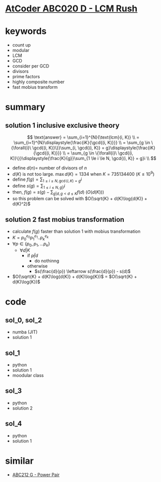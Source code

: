 # [AtCoder ABC020 D - LCM Rush](https://atcoder.jp/contests/abc020/tasks/abc020_d)


# keywords 
- count up 
- modular 
- LCM 
- GCD
- consider per GCD
- divisors
- prime factors
- highly composite number
- fast mobius transform


# summary 
## solution 1 inclusive exclusive theory
$$
\text{answer} = \sum_{i=1}^{N}{\text{lcm}(i, K)} \\
= \sum_{i=1}^{N}\displaystyle{\frac{iK}{\gcd{(i, K)}}} \\
= \sum_{g \in \{\forall{i}\ \gcd{(i, K)}\}}\sum_{i, \gcd{(i, K)} = g}\displaystyle{\frac{iK}{\gcd{(i, K)}}} \\
= \sum_{g \in \{\forall{i}\ \gcd{(i, K)}\}}\displaystyle{\frac{K}{g}}\sum_{1 \le i \le N, \gcd{(i, K)} = g}i \\
$$
- define $d(n) =$ number of divisors of $n$
- $d(K)$ is not too large. $\max{d(K)} = 1334$ when $K = 735134400$ $(K \le 10 ^ 9)$
- define $f(g) = \sum_{1 \le i \le N, \gcd{(i, K)} = g}i$
- define $s(g) = \sum_{1 \le i \le N, g|i}i$
- then, $f(g) = s(g) - \sum_{g|d, g \lt d \le K}{f(d)}$ ($O(d(K))$)
- so this problem can be solved with $O(\sqrt{K} + d(K)\log{d(K)} + d(K)^2)$

## solution 2 fast mobius transformation
- calculate $f(g)$ faster than solution 1 with mobius transformation
- $K = p_0^{e_0}p_1^{e_1}..p_k^{e_k}$
- $\forall{p \in \{p_0, p_1, ... p_k\}}$
  - $\forall{d|K}$
    - if $p\not|d$ 
      - do nothinng
    - otherwise
      - $s(\frac{d}{p}) \leftarrow s(\frac{d}{p}) - s(d)$
- $O(\sqrt{K} + d(K)\log{d(K)} + d(K)\log{K})$ = $O(\sqrt{K} + d(K)\log{K})$



# code 
## sol_0, sol_2
- numba (JIT)
- solution 1

## sol_1
- python
- solution 1
- moodular class 

## sol_3
- python
- solution 2

## sol_4
- python
- solution 1


# similar
- [ABC212 G - Power Pair](https://atcoder.jp/contests/abc212/tasks/abc212_g)